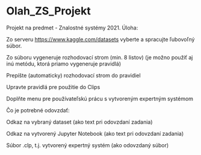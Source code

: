 # Olah_ZS_Projekt
Projekt na predmet - Znalostné systémy 2021.
Úloha:

Zo serveru https://www.kaggle.com/datasets vyberte a spracujte ľubovoľný súbor.

Zo súboru vygeneruje rozhodovací strom (min. 8 listov) (je možno použiť aj inú metódu, ktorá priamo vygeneruje pravidlá)

Prepíšte (automaticky) rozhodovací strom do pravidiel

Upravte pravidlá pre použitie do Clips

Doplňte menu pre používateľskú prácu s vytvoreným expertným systémom

Čo je potrebné odovzdať:

Odkaz na vybraný dataset (ako text pri odovzdaní zadania)

Odkaz na vytvorený Jupyter Notebook (ako text pri odovzdaní zadania)

Súbor .clp, t.j. vytvorený expertný systém (ako odovzdaný súbor)
